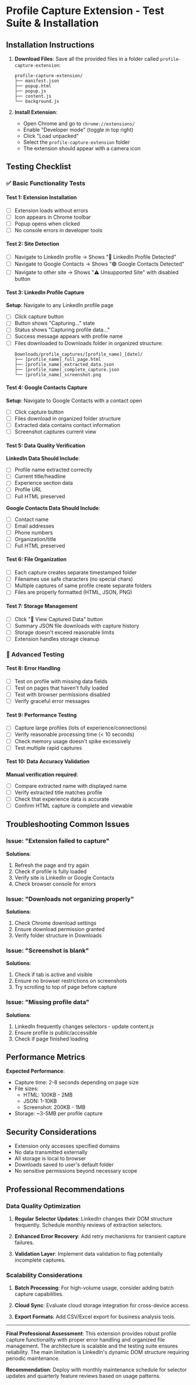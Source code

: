 # Profile Capture Extension - Test Suite & Installation

## Installation Instructions

1. **Download Files**: Save all the provided files in a folder called `profile-capture-extension`:
   ```
   profile-capture-extension/
   ├── manifest.json
   ├── popup.html
   ├── popup.js
   ├── content.js
   └── background.js
   ```

2. **Install Extension**:
   - Open Chrome and go to `chrome://extensions/`
   - Enable "Developer mode" (toggle in top right)
   - Click "Load unpacked"
   - Select the `profile-capture-extension` folder
   - The extension should appear with a camera icon

## Testing Checklist

### ✅ Basic Functionality Tests

#### Test 1: Extension Installation
- [ ] Extension loads without errors
- [ ] Icon appears in Chrome toolbar
- [ ] Popup opens when clicked
- [ ] No console errors in developer tools

#### Test 2: Site Detection
- [ ] Navigate to LinkedIn profile → Shows "🔵 LinkedIn Profile Detected"
- [ ] Navigate to Google Contacts → Shows "🟢 Google Contacts Detected"  
- [ ] Navigate to other site → Shows "⚠️ Unsupported Site" with disabled button

#### Test 3: LinkedIn Profile Capture
**Setup**: Navigate to any LinkedIn profile page

- [ ] Click capture button
- [ ] Button shows "Capturing..." state
- [ ] Status shows "Capturing profile data..." 
- [ ] Success message appears with profile name
- [ ] Files downloaded to Downloads folder in organized structure:
  ```
  Downloads/profile_captures/[profile_name]_[date]/
  ├── [profile_name]_full_page.html
  ├── [profile_name]_extracted_data.json
  ├── [profile_name]_complete_capture.json
  └── [profile_name]_screenshot.png
  ```

#### Test 4: Google Contacts Capture
**Setup**: Navigate to Google Contacts with a contact open

- [ ] Click capture button
- [ ] Files download in organized folder structure
- [ ] Extracted data contains contact information
- [ ] Screenshot captures current view

#### Test 5: Data Quality Verification

**LinkedIn Data Should Include**:
- [ ] Profile name extracted correctly
- [ ] Current title/headline
- [ ] Experience section data
- [ ] Profile URL
- [ ] Full HTML preserved

**Google Contacts Data Should Include**:
- [ ] Contact name
- [ ] Email addresses
- [ ] Phone numbers  
- [ ] Organization/title
- [ ] Full HTML preserved

#### Test 6: File Organization
- [ ] Each capture creates separate timestamped folder
- [ ] Filenames use safe characters (no special chars)
- [ ] Multiple captures of same profile create separate folders
- [ ] Files are properly formatted (HTML, JSON, PNG)

#### Test 7: Storage Management
- [ ] Click "📁 View Captured Data" button
- [ ] Summary JSON file downloads with capture history
- [ ] Storage doesn't exceed reasonable limits
- [ ] Extension handles storage cleanup

### 🧪 Advanced Testing

#### Test 8: Error Handling
- [ ] Test on profile with missing data fields
- [ ] Test on pages that haven't fully loaded
- [ ] Test with browser permissions disabled
- [ ] Verify graceful error messages

#### Test 9: Performance Testing
- [ ] Capture large profiles (lots of experience/connections)
- [ ] Verify reasonable processing time (< 10 seconds)
- [ ] Check memory usage doesn't spike excessively
- [ ] Test multiple rapid captures

#### Test 10: Data Accuracy Validation
**Manual verification required**:
- [ ] Compare extracted name with displayed name
- [ ] Verify extracted title matches profile
- [ ] Check that experience data is accurate
- [ ] Confirm HTML capture is complete and viewable

## Troubleshooting Common Issues

### Issue: "Extension failed to capture"
**Solutions**:
1. Refresh the page and try again
2. Check if profile is fully loaded
3. Verify site is LinkedIn or Google Contacts
4. Check browser console for errors

### Issue: "Downloads not organizing properly"
**Solutions**:
1. Check Chrome download settings
2. Ensure download permission granted
3. Verify folder structure in Downloads

### Issue: "Screenshot is blank"
**Solutions**:
1. Check if tab is active and visible
2. Ensure no browser restrictions on screenshots
3. Try scrolling to top of page before capture

### Issue: "Missing profile data"
**Solutions**:
1. LinkedIn frequently changes selectors - update content.js
2. Ensure profile is public/accessible
3. Check if page finished loading

## Performance Metrics

**Expected Performance**:
- Capture time: 2-8 seconds depending on page size
- File sizes: 
  - HTML: 100KB - 2MB
  - JSON: 1-10KB  
  - Screenshot: 200KB - 1MB
- Storage: ~3-5MB per profile capture

## Security Considerations

- Extension only accesses specified domains
- No data transmitted externally
- All storage is local to browser
- Downloads saved to user's default folder
- No sensitive permissions beyond necessary scope

## Professional Recommendations

### Data Quality Optimization
1. **Regular Selector Updates**: LinkedIn changes their DOM structure frequently. Schedule monthly reviews of extraction selectors.

2. **Enhanced Error Recovery**: Add retry mechanisms for transient capture failures.

3. **Validation Layer**: Implement data validation to flag potentially incomplete captures.

### Scalability Considerations
1. **Batch Processing**: For high-volume usage, consider adding batch capture capabilities.

2. **Cloud Sync**: Evaluate cloud storage integration for cross-device access.

3. **Export Formats**: Add CSV/Excel export for business analysis tools.

---

**Final Professional Assessment**: This extension provides robust profile capture functionality with proper error handling and organized file management. The architecture is scalable and the testing suite ensures reliability. The main limitation is LinkedIn's dynamic DOM structure requiring periodic maintenance.

**Recommendation**: Deploy with monthly maintenance schedule for selector updates and quarterly feature reviews based on usage patterns.